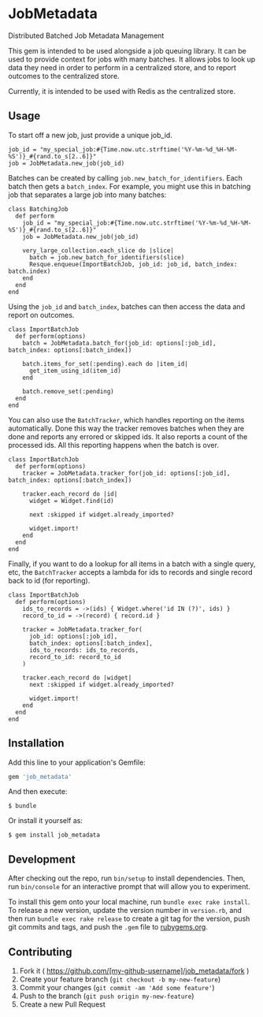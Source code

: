 # JobMetadata

Distributed Batched Job Metadata Management

This gem is intended to be used alongside a job queuing library. It can be used to provide context for jobs with many batches.
It allows jobs to look up data they need in order to perform in a centralized store, and to report outcomes to the centralized store.

Currently, it is intended to be used with Redis as the centralized store.

## Usage

To start off a new job, just provide a unique job_id.
```
job_id = "my_special_job:#{Time.now.utc.strftime('%Y-%m-%d_%H-%M-%S')}_#{rand.to_s[2..6]}"
job = JobMetadata.new_job(job_id)
```

Batches can be created by calling `job.new_batch_for_identifiers`. Each batch then gets a `batch_index`.
For example, you might use this in batching job that separates a large job into many batches:
```
class BatchingJob
  def perform
    job_id = "my_special_job:#{Time.now.utc.strftime('%Y-%m-%d_%H-%M-%S')}_#{rand.to_s[2..6]}"
    job = JobMetadata.new_job(job_id)

    very_large_collection.each_slice do |slice|
      batch = job.new_batch_for_identifiers(slice)
      Resque.enqueue(ImportBatchJob, job_id: job_id, batch_index: batch.index)
    end
  end
end
```

Using the `job_id` and `batch_index`, batches can then access the data and report on outcomes.
```
class ImportBatchJob
  def perform(options)
    batch = JobMetadata.batch_for(job_id: options[:job_id], batch_index: options[:batch_index])

    batch.items_for_set(:pending).each do |item_id|
      get_item_using_id(item_id)
    end

    batch.remove_set(:pending)
  end
end
```

You can also use the `BatchTracker`, which handles reporting on the items automatically. Done this way the tracker removes batches when they are done and reports any errored or skipped ids. It also reports a count of the processed ids. All this reporting happens when the batch is over.

```
class ImportBatchJob
  def perform(options)
    tracker = JobMetadata.tracker_for(job_id: options[:job_id], batch_index: options[:batch_index])

    tracker.each_record do |id|
      widget = Widget.find(id)

      next :skipped if widget.already_imported?

      widget.import!
    end
  end
end
```

Finally, if you want to do a lookup for all items in a batch with a single query, etc, the `BatchTracker` accepts a lambda for ids to records and single record back to id (for reporting).

```
class ImportBatchJob
  def perform(options)
    ids_to_records = ->(ids) { Widget.where('id IN (?)', ids) }
    record_to_id = ->(record) { record.id }

    tracker = JobMetadata.tracker_for(
      job_id: options[:job_id],
      batch_index: options[:batch_index],
      ids_to_records: ids_to_records,
      record_to_id: record_to_id
    )

    tracker.each_record do |widget|
      next :skipped if widget.already_imported?

      widget.import!
    end
  end
end
```

## Installation

Add this line to your application's Gemfile:

```ruby
gem 'job_metadata'
```

And then execute:

    $ bundle

Or install it yourself as:

    $ gem install job_metadata

## Development

After checking out the repo, run `bin/setup` to install dependencies. Then, run `bin/console` for an interactive prompt that will allow you to experiment.

To install this gem onto your local machine, run `bundle exec rake install`. To release a new version, update the version number in `version.rb`, and then run `bundle exec rake release` to create a git tag for the version, push git commits and tags, and push the `.gem` file to [rubygems.org](https://rubygems.org).

## Contributing

1. Fork it ( https://github.com/[my-github-username]/job_metadata/fork )
2. Create your feature branch (`git checkout -b my-new-feature`)
3. Commit your changes (`git commit -am 'Add some feature'`)
4. Push to the branch (`git push origin my-new-feature`)
5. Create a new Pull Request
